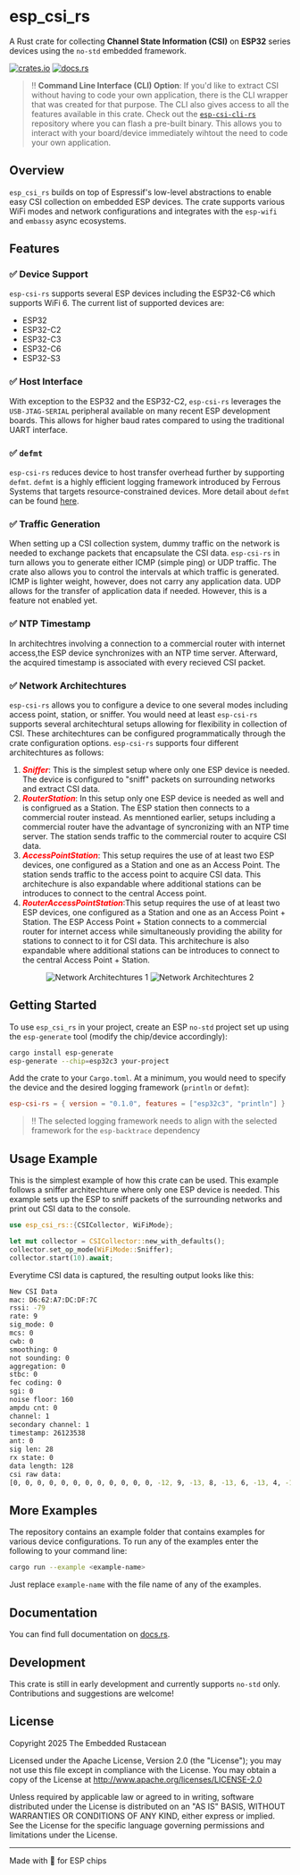 # esp_csi_rs

A Rust crate for collecting **Channel State Information (CSI)** on **ESP32** series devices using the `no-std` embedded framework.

[![crates.io](https://img.shields.io/crates/v/esp_csi_rs.svg)](https://crates.io/crates/esp_csi_rs)
[![docs.rs](https://docs.rs/esp-csi-rs/badge.svg)](https://docs.rs/esp-csi-rs)


> ‼️ **Command Line Interface (CLI) Option**: If you'd like to extract CSI without having to code your own application, there is the CLI wrapper that was created for that purpose. The CLI also gives access to all the features available in this crate. Check out the [`esp-csi-cli-rs`](https://github.com/theembeddedrustacean/esp-csi-cli-rs) repository where you can flash a pre-built binary. This allows you to interact with your board/device immediately wihtout the need to code your own application.


## Overview

`esp_csi_rs` builds on top of Espressif's low-level abstractions to enable easy CSI collection on embedded ESP devices. The crate supports various WiFi modes and network configurations and integrates with the `esp-wifi` and `embassy` async ecosystems.

## Features
### ✅ Device Support
`esp-csi-rs` supports several ESP devices including the ESP32-C6 which supports WiFi 6. The current list of supported devices are:
- ESP32
- ESP32-C2
- ESP32-C3
- ESP32-C6
- ESP32-S3

### ✅ Host Interface
With exception to the ESP32 and the ESP32-C2, `esp-csi-rs` leverages the `USB-JTAG-SERIAL` peripheral available on many recent ESP development boards. This allows for higher baud rates compared to using the traditional UART interface.

### ✅ `defmt`
`esp-csi-rs` reduces device to host transfer overhead further by supporting `defmt`. `defmt` is a highly efficient logging framework introduced by Ferrous Systems that targets resource-constrained devices. More detail about `defmt` can be found [here](https://defmt.ferrous-systems.com/).

### ✅ Traffic Generation
When setting up a CSI collection system, dummy traffic on the network is needed to exchange packets that encapsulate the CSI data. `esp-csi-rs` in turn allows you to generate either ICMP (simple ping) or UDP traffic. The crate also allows you to control the intervals at which traffic is generated. ICMP is lighter weight, however, does not carry any application data. UDP allows for the transfer of application data if needed. However, this is a feature not enabled yet. 

### ✅ NTP Timestamp
In architechtres involving a connection to a commercial router with internet access,the ESP device synchronizes with an NTP time server. Afterward, the acquired timestamp is associated with every recieved CSI packet.

### ✅ Network Architechtures
`esp-csi-rs` allows you to configure a device to one several modes including access point, station, or sniffer. You would need at least `esp-csi-rs` supports several architechtural setups allowing for flexibility in collection of CSI. These architechtures can be configured programmatically through the crate configuration options. `esp-csi-rs` supports four different architechtures as follows:

1. <span style="color:red">***Sniffer***</span>: This is the simplest setup where only one ESP device is needed. The device is configured to "sniff" packets on surrounding networks and extract CSI data.
2. <span style="color:red">***RouterStation***</span>: In this setup only one ESP device is needed as well and is configrued as a Station. The ESP station then connects to a commercial router instead. As menntioned earlier, setups including a commercial router have the advantage of syncronizing with an NTP time server. The station sends traffic to the commercial router to acquire CSI data.
3. <span style="color:red">***AccessPointStation***</span>: This setup requires the use of at least two ESP devices, one configured as a Station and one as an Access Point. The station sends traffic to the access point to acquire CSI data. This architechure is also expandable where additional stations can be introduces to connect to the central Access point. 
4. <span style="color:red">***RouterAccessPointStation***</span>:This setup requires the use of at least two ESP devices, one configured as a Station and one as an Access Point + Station. The ESP Access Point + Station connects to a commercial router for internet access while simultaneously providing the ability for stations to connect to it for CSI data. This architechure is also expandable where additional stations can be introduces to connect to the central Access Point + Station. 

<div align="center">

![Network Architechtures 1](/assets/NetArch1.png)
![Network Architechtures 2](/assets/NetArch2.png)

</div>

## Getting Started

To use `esp_csi_rs` in your project, create an ESP `no-std` project set up using the `esp-generate` tool (modify the chip/device accordingly):

```sh
cargo install esp-generate
esp-generate --chip=esp32c3 your-project
```

Add the crate to your `Cargo.toml`. At a minimum, you would need to specify the device and the desired logging framework (`println` or `defmt`):

```toml
esp-csi-rs = { version = "0.1.0", features = ["esp32c3", "println"] }
```

> ‼️ The selected logging framework needs to align with the selected framework for the `esp-backtrace` dependency

## Usage Example
This is the simplest example of how this crate can be used. This example follows a sniffer architechture where only one ESP device is needed. This example sets up the ESP to sniff packets of the surrounding networks and print out CSI data to the console.

```rust
use esp_csi_rs::{CSICollector, WiFiMode};

let mut collector = CSICollector::new_with_defaults();
collector.set_op_mode(WiFiMode::Sniffer);
collector.start(10).await;
```
Everytime CSI data is captured, the resulting output looks like this:
```bash
New CSI Data
mac: D6:62:A7:DC:DF:7C
rssi: -79
rate: 9
sig_mode: 0
mcs: 0
cwb: 0
smoothing: 0
not sounding: 0
aggregation: 0
stbc: 0
fec coding: 0
sgi: 0
noise floor: 160
ampdu cnt: 0
channel: 1
secondary channel: 1
timestamp: 26123538
ant: 0
sig len: 28
rx state: 0
data length: 128
csi raw data:
[0, 0, 0, 0, 0, 0, 0, 0, 0, 0, 0, 0, -12, 9, -13, 8, -13, 6, -13, 4, -12, 2, -10, 2, -7, 2, -6, 2, -3, 3, -1, 4, 1, 6, 2, 8, 2, 10, 3, 11, 6, 13, 6, 14, 4, 14, 2, 15, 1, 14, 1, 13, 2, 11, 2, 8, 3, 4, 4, 0, 6, -4, 6, -5, 0, 0, 10, -11, 12, -11, 13, -12, 13, -12, 10, -11, 7, -12, 5, -12, 4, -11, 1, -11, -2, -11, -2, -11, -3, -11, -3, -10, -3, -8, -4, -5, -6, -3, -7, -1, -8, 0, -12, 2, -14, 4, -16, 3, -18, 1, -20, 0, -18, -2, -15, -4, -13, -5, 0, 0, 0, 0, 0, 0, 0, 0, 0, 0]
```

## More Examples
The repository contains an example folder that contains examples for various device configurations. To run any of the examples enter the following to your command line:
```bash
cargo run --example <example-name>
```
Just replace `example-name` with the file name of any of the examples.

## Documentation

You can find full documentation on [docs.rs](https://docs.rs/esp_csi_rs).

## Development

This crate is still in early development and currently supports `no-std` only. Contributions and suggestions are welcome!

## License
Copyright 2025 The Embedded Rustacean

Licensed under the Apache License, Version 2.0 (the "License");
you may not use this file except in compliance with the License.
You may obtain a copy of the License at
http://www.apache.org/licenses/LICENSE-2.0

Unless required by applicable law or agreed to in writing, software
distributed under the License is distributed on an "AS IS" BASIS,
WITHOUT WARRANTIES OR CONDITIONS OF ANY KIND, either express or implied.
See the License for the specific language governing permissions and
limitations under the License.

---

Made with 🦀 for ESP chips
